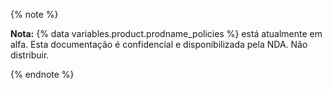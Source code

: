{% note %}

**Nota:** {% data variables.product.prodname_policies %} está atualmente em alfa. Esta documentação é confidencial e disponibilizada pela NDA. Não distribuir.

{% endnote %}
